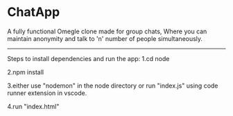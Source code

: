 # ChatApp
A fully functional Omegle clone made for group chats, Where you can maintain anonymity and talk to 'n' number of people simultaneously. 
**********************************************
Steps to install dependencies and run the app:
1.cd node

2.npm install

3.either use "nodemon" in the node directory
or
run "index.js" using code runner extension in vscode.

4.run "index.html"

